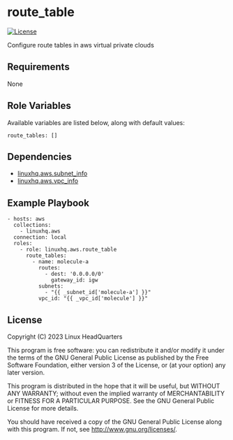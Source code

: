 # route\_table

[![License](https://img.shields.io/badge/license-GPLv3-lightgreen)](https://www.gnu.org/licenses/gpl-3.0.en.html#license-text)

Configure route tables in aws virtual private clouds

## Requirements

None

## Role Variables

Available variables are listed below, along with default values:

    route_tables: []

## Dependencies

* [linuxhq.aws.subnet_info](https://github.com/linuxhq/ansible-collection-aws/tree/main/roles/subnet_info)
* [linuxhq.aws.vpc_info](https://github.com/linuxhq/ansible-collection-aws/tree/main/roles/vpc_info)

## Example Playbook

    - hosts: aws
      collections:
        - linuxhq.aws
      connection: local
      roles:
        - role: linuxhq.aws.route_table
          route_tables:
            - name: molecule-a
              routes:
                - dest: '0.0.0.0/0'
                  gateway_id: igw
              subnets:
                - "{{ _subnet_id['molecule-a'] }}"
              vpc_id: "{{ _vpc_id['molecule'] }}"

## License

Copyright (C) 2023 Linux HeadQuarters

This program is free software: you can redistribute it and/or modify
it under the terms of the GNU General Public License as published by
the Free Software Foundation, either version 3 of the License, or
(at your option) any later version.

This program is distributed in the hope that it will be useful,
but WITHOUT ANY WARRANTY; without even the implied warranty of
MERCHANTABILITY or FITNESS FOR A PARTICULAR PURPOSE. See the
GNU General Public License for more details.

You should have received a copy of the GNU General Public License
along with this program. If not, see <http://www.gnu.org/licenses/>.
